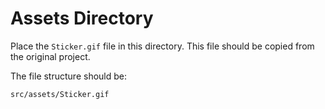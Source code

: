 # Assets Directory

Place the `Sticker.gif` file in this directory. This file should be copied from the original project.

The file structure should be:
```
src/assets/Sticker.gif
```
